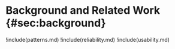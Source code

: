 
# Background and Related Work {#sec:background}

!include(patterns.md)
!include(reliability.md)
!include(usability.md)
